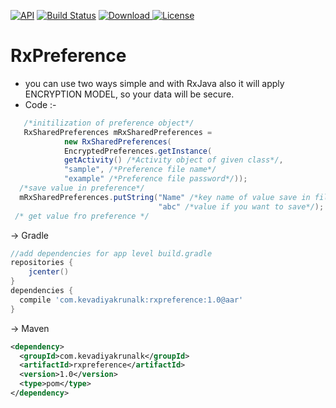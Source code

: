 [![API](https://img.shields.io/badge/API-16%2B-red.svg?style=flat)](https://android-arsenal.com/api?level=16)
[![Build Status](https://travis-ci.org/wupdigital/android-maven-publish.svg?branch=master)](https://github.com/Krunal-Kevadiya/RxPreference)
[ ![Download](https://api.bintray.com/packages/kevadiyakrunalk/MyFramework/rxpreference/images/download.svg) ](https://bintray.com/kevadiyakrunalk/MyFramework/rxpreference/_latestVersion) 
[![License](https://img.shields.io/badge/License-Apache%202.0-orange.svg)](https://opensource.org/licenses/Apache-2.0)

# RxPreference

* you can use two ways simple and with RxJava also it will apply ENCRYPTION MODEL, so your data will be secure.
* Code :-
```java
   /*initilization of preference object*/
   RxSharedPreferences mRxSharedPreferences = 
            new RxSharedPreferences(
            EncryptedPreferences.getInstance(
            getActivity() /*Activity object of given class*/, 
            "sample", /*Preference file name*/
            "example" /*Preference file password*/));
  /*save value in preference*/
  mRxSharedPreferences.putString("Name" /*key name of value save in file*/, 
                                 "abc" /*value if you want to save*/);
 /* get value fro preference */
```
-> Gradle
```groovy
//add dependencies for app level build.gradle
repositories {
    jcenter()
}
dependencies {
  compile 'com.kevadiyakrunalk:rxpreference:1.0@aar'
}
```
-> Maven
```xml
<dependency>
  <groupId>com.kevadiyakrunalk</groupId>
  <artifactId>rxpreference</artifactId>
  <version>1.0</version>
  <type>pom</type>
</dependency>
```
